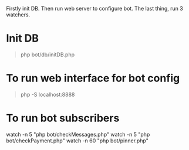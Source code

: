 Firstly init DB. Then run web server to configure bot. The last thing, run 3 watchers.

# Init DB
> php bot/db/initDB.php

# To run web interface for bot config
> php -S localhost:8888

# To run bot subscribers

watch -n 5 "php bot/checkMessages.php"
watch -n 5 "php bot/checkPayment.php"
watch -n 60 "php bot/pinner.php"
